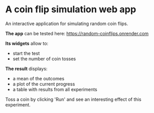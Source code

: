 # A coin flip simulation web app

An interactive application for simulating random coin flips.

__The app__ can be tested here:
https://random-coinflips.onrender.com

__Its widgets__ allow to:
* start the test
* set the number of coin tosses

__The result__ displays:
* a mean of the outcomes
* a plot of the current progress
* a table with results from all experiments

Toss a coin by clicking 'Run' and see an interesting effect of this experiment.
